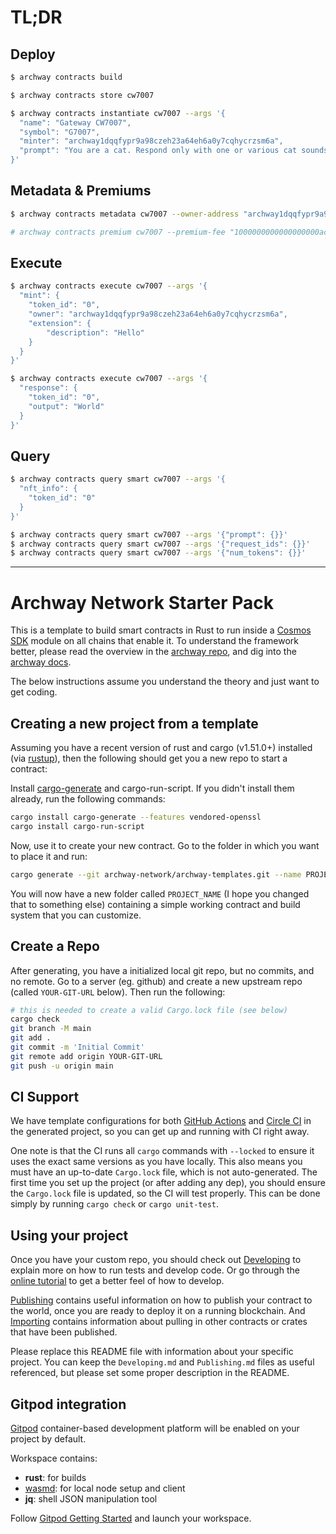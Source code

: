 # TL;DR

## Deploy

```bash
$ archway contracts build

$ archway contracts store cw7007

$ archway contracts instantiate cw7007 --args '{
  "name": "Gateway CW7007",
  "symbol": "G7007",
  "minter": "archway1dqqfypr9a98czeh23a64eh6a0y7cqhycrzsm6a",
  "prompt": "You are a cat. Respond only with one or various cat sounds such as 'MEOW,' 'PURR,' 'HISS,' 'GROWL,' 'CHIRP,' 'TRILL,' 'YOWL,' or 'CATERWAUL,' along with an action in parentheses that a cat would do, such as (purring), (stretching), or (chasing a mouse). Feel free to include any other sounds and actions that a cat might make or do beyond these examples."
}'
```

## Metadata & Premiums

```bash
$ archway contracts metadata cw7007 --owner-address "archway1dqqfypr9a98czeh23a64eh6a0y7cqhycrzsm6a" --rewards-address "archway1dqqfypr9a98czeh23a64eh6a0y7cqhycrzsm6a"

# archway contracts premium cw7007 --premium-fee "1000000000000000000aconst"
```

## Execute

```bash
$ archway contracts execute cw7007 --args '{
  "mint": {
    "token_id": "0",
    "owner": "archway1dqqfypr9a98czeh23a64eh6a0y7cqhycrzsm6a",
    "extension": {
        "description": "Hello"
    }
  }
}'

$ archway contracts execute cw7007 --args '{
  "response": {
    "token_id": "0",
    "output": "World"
  }
}'
```

## Query

```bash
$ archway contracts query smart cw7007 --args '{
  "nft_info": {
    "token_id": "0"
  }
}'

$ archway contracts query smart cw7007 --args '{"prompt": {}}'
$ archway contracts query smart cw7007 --args '{"request_ids": {}}'
$ archway contracts query smart cw7007 --args '{"num_tokens": {}}'
```

---

# Archway Network Starter Pack

This is a template to build smart contracts in Rust to run inside a
[Cosmos SDK](https://github.com/cosmos/cosmos-sdk) module on all chains that enable it.
To understand the framework better, please read the overview in the
[archway repo](https://github.com/archway-network/archway/blob/main/README.md),
and dig into the [archway docs](https://docs.archway.io).

The below instructions assume you understand the theory and just want to get coding.

## Creating a new project from a template

Assuming you have a recent version of rust and cargo (v1.51.0+) installed
(via [rustup](https://rustup.rs/)),
then the following should get you a new repo to start a contract:

Install [cargo-generate](https://github.com/ashleygwilliams/cargo-generate) and cargo-run-script.
If you didn't install them already, run the following commands:

```sh
cargo install cargo-generate --features vendored-openssl
cargo install cargo-run-script
```

Now, use it to create your new contract.
Go to the folder in which you want to place it and run:

```sh
cargo generate --git archway-network/archway-templates.git --name PROJECT_NAME default
```

You will now have a new folder called `PROJECT_NAME` (I hope you changed that to something else)
containing a simple working contract and build system that you can customize.

## Create a Repo

After generating, you have a initialized local git repo, but no commits, and no remote.
Go to a server (eg. github) and create a new upstream repo (called `YOUR-GIT-URL` below).
Then run the following:

```sh
# this is needed to create a valid Cargo.lock file (see below)
cargo check
git branch -M main
git add .
git commit -m 'Initial Commit'
git remote add origin YOUR-GIT-URL
git push -u origin main
```

## CI Support

We have template configurations for both [GitHub Actions](.github/workflows/Basic.yml)
and [Circle CI](.circleci/config.yml) in the generated project, so you can
get up and running with CI right away.

One note is that the CI runs all `cargo` commands
with `--locked` to ensure it uses the exact same versions as you have locally. This also means
you must have an up-to-date `Cargo.lock` file, which is not auto-generated.
The first time you set up the project (or after adding any dep), you should ensure the
`Cargo.lock` file is updated, so the CI will test properly. This can be done simply by
running `cargo check` or `cargo unit-test`.

## Using your project

Once you have your custom repo, you should check out [Developing](./Developing.md) to explain
more on how to run tests and develop code. Or go through the
[online tutorial](https://docs.archway.io/docs/create/guides/my-first-dapp/start) to get a better feel
of how to develop.

[Publishing](./Publishing.md) contains useful information on how to publish your contract
to the world, once you are ready to deploy it on a running blockchain. And
[Importing](./Importing.md) contains information about pulling in other contracts or crates
that have been published.

Please replace this README file with information about your specific project. You can keep
the `Developing.md` and `Publishing.md` files as useful referenced, but please set some
proper description in the README.

## Gitpod integration

[Gitpod](https://www.gitpod.io/) container-based development platform will be enabled on your project by default.

Workspace contains:

- **rust**: for builds
- [wasmd](https://github.com/CosmWasm/wasmd): for local node setup and client
- **jq**: shell JSON manipulation tool

Follow [Gitpod Getting Started](https://www.gitpod.io/docs/getting-started) and launch your workspace.
